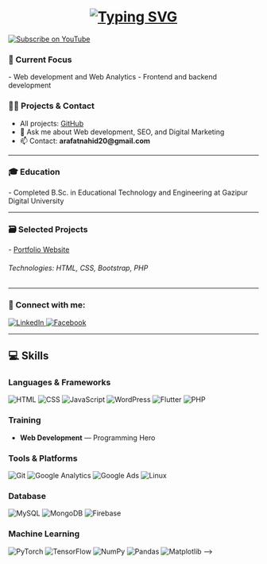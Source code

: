 
<h1 align="center">
  <a href="https://github.com/arafatnahid">
    <img src="https://readme-typing-svg.demolab.com?font=Fira+Code&weight=500&size=30&pause=1000&color=4CAF50&center=true&vCenter=true&width=500&lines=Hi+%F0%9F%91%8B+I'm+Arafat+Nahid" alt="Typing SVG">
  </a>
</h1>
<p align="left">
 <a href="https://www.youtube.com/@yourchannel" target="_blank">
  <img src="https://img.shields.io/static/v1?label=YouTube&message=Subscribe&color=FF0000&logo=youtube&logoColor=FFFFFF&style=for-the-badge" alt="Subscribe on YouTube" />
</a>
</p>



<h3 align="left">🌱 Current Focus</h3>
- Web development and Web Analytics
- Frontend and backend development

<h3 align="left">👨‍💻 Projects & Contact</h3>
<ul>
  <li>All projects: <a href="https://github.com/arafatnahid?tab=repositories" target="_blank">GitHub</a></li>
  <li>💬 Ask me about Web development, SEO, and Digital Marketing</li>
  <li>📫 Contact: <strong>arafatnahid20@gmail.com</strong></li>
</ul>

<hr>

<h3 align="left">🎓 Education</h3>
- Completed B.Sc. in Educational Technology and Engineering at Gazipur Digital University

<hr>

<h3 align="left">🗃️ Selected Projects</h3>
- <a href="https://www.arafatnahid.com">Portfolio Website</a>  
  <h6>Technologies: HTML, CSS, Bootstrap, PHP</h6>



<hr>

<h3 align="left">🔗 Connect with me:</h3>
<p align="left">
  <a href="https://www.linkedin.com/in/arafatnahid/">
    <img src="https://img.shields.io/static/v1?label=&message=LinkedIn&color=0077B5&logo=linkedin&logoColor=FFFFFF" alt="LinkedIn"/>
  </a>
  <a href="https://www.facebook.com/yourprofile">
    <img src="https://img.shields.io/static/v1?label=&message=Facebook&color=1877F2&logo=facebook&logoColor=FFFFFF" alt="Facebook"/>
  </a>
</p>

<hr>

<h2 align="left">💻 Skills</h2>

### Languages & Frameworks
![HTML](https://img.shields.io/static/v1?&message=HTML&color=E34F26&logo=html5)
![CSS](https://img.shields.io/static/v1?&message=CSS&color=1572B6&logo=css3)
![JavaScript](https://img.shields.io/static/v1?&message=JavaScript&color=F7DF1E&logo=javascript)
![WordPress](https://img.shields.io/static/v1?&message=WordPress&color=21759B&logo=wordpress)
![Flutter](https://img.shields.io/static/v1?&message=Flutter&color=02569B&logo=flutter)
![PHP](https://img.shields.io/static/v1?&message=PHP&color=777BB4&logo=php)


<h3 align="left"> Training</h3>

- **Web Development** — Programming Hero
### Tools & Platforms
![Git](https://img.shields.io/static/v1?&message=Git&color=F05032&logo=git)
![Google Analytics](https://img.shields.io/static/v1?&message=GA4&color=34A853&logo=googleanalytics)
![Google Ads](https://img.shields.io/static/v1?&message=Google+Ads&color=4285F4&logo=googleads)
![Linux](https://img.shields.io/static/v1?&message=Linux&color=000000&logo=linux)

### Database
![MySQL](https://img.shields.io/static/v1?message=MySQL&color=4479A1&logo=mysql&logoColor=FFFFFF&label=)
![MongoDB](https://img.shields.io/static/v1?message=MongoDB&color=47A248&logo=mongodb&logoColor=FFFFFF&label=)
![Firebase](https://img.shields.io/static/v1?message=Firebase&color=FFCA28&logo=firebase&logoColor=000000&label=)

### Machine Learning
![PyTorch](https://img.shields.io/static/v1?message=PyTorch&color=EE4C2C&logo=pytorch&logoColor=FFFFFF&label=)
![TensorFlow](https://img.shields.io/static/v1?message=TensorFlow&color=FF6F00&logo=tensorflow&logoColor=FFFFFF&label=)
![NumPy](https://img.shields.io/static/v1?message=NumPy&color=013243&logo=numpy&logoColor=FFFFFF&label=)
![Pandas](https://img.shields.io/static/v1?message=Pandas&color=150458&logo=pandas&logoColor=FFFFFF&label=)
![Matplotlib](https://img.shields.io/static/v1?message=Matplotlib&color=11557C&logo=plotly&logoColor=FFFFFF&label=)
-->
